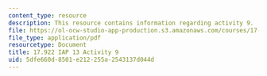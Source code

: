 ```yaml
---
content_type: resource
description: This resource contains information regarding activity 9.
file: https://ol-ocw-studio-app-production.s3.amazonaws.com/courses/17-922-dr-martin-luther-king-jr-iap-design-seminar-january-iap-2013/5dfe660d8501e212255a2543137d044d_MIT17_922IAP13_Activity9.pdf
file_type: application/pdf
resourcetype: Document
title: 17.922 IAP 13 Activity 9
uid: 5dfe660d-8501-e212-255a-2543137d044d
---
```

